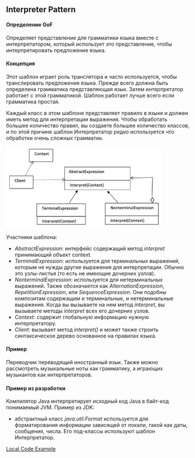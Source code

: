 ## Interpreter Pattern

#### Определение GoF
Определяет представление для грамматики языка вместе с интерпретатором, который использует
это представление, чтобы интерпретировать предложение языка.

#### Концепция
Этот шаблон играет роль транслятора и часто используется, чтобы транслировать предложения языка.
Прежде всего должна быть определена грамматика представляющая язык. Затем интерпретатор работает
с этой грамматикой. Шаблон работает лучше всего если грамматика простая.

Каждый класс в этом шаблоне представляет правило в языке и должен иметь метод для интерпретации
выражения. Чтобы обработать большее количество правил, вы создаете большее количество 
классов, и по этой причине шаблон Интерпретатор редко используется что обработки очень
сложных грамматик.

![Structure of a typical Interpreter Pattern](images/c25interpreter.png)

Участники шаблона:
* _AbstractExpression_: интерфейс содержащий метод _interpret_ принимающий объект context.
* _TerminalExpression_: используется для терминальных выражений, которым не нужды другие
выражения для интерпретации. Обычно это узлы-листья (то есть не имеющие дочерних узлов).
* _NonterminalExpression_: используется для нетерминальных выражений. Также обозначается как
_AlternationExpression_, _RepetitionExpression_, или _SequenceExpression_. Они подобны композитам
содержащим и терминальные, и нетерминальные выражения. Когда вы вызываете на нем метод
_interpret_, вы вызываете методы _interpret_ всех его дочерних узлов.
* _Context_: содержит глобальную информацию нужную интерпретатору.
* _Client_: вызывает метод _interpret()_ и может также строить синтаксическое дерево основанное
на правилах языка.

#### Пример
Переводчик переводящий иностранный язык. Также можно рассмотреть музыкальные ноты как грамматику,
а играющих музыкантов как интерпретаторов.

#### Пример из разработки
Компилятор Java интерпретирует исходный код Java в байт-код понимаемый JVM.
Пример из JDK:
* абстрактный класс _java.util.Format_ используется для форматирования информации зависящей
от локали, такой как даты, сообщения, числа. Его под-классы используют шаблон Интерпретатор.

[Local Code Example](../src/main/java/learn/dp/jdpexamples/c25interpreter)
